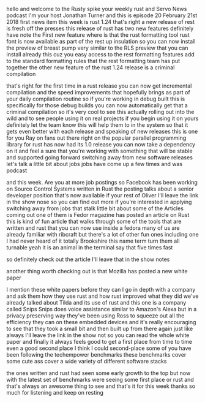   
hello and welcome to the Rusty spike your weekly rust and Servo News podcast I'm your host Jonathan Turner and this is episode 20 February 21st 2018 first news item this week is rust 1.24 that's right a new release of rest is fresh off the presses this release of rust has two new features definitely have note the First new feature where is that the rust formatting tool rust font is now available as part of the rest up insulation so you can now install the preview of breast pump very similar to the RLS preview that you can install already this cuz you easy access to the rest formatting features add to the standard formatting rules that the rest formatting team has put together the other new feature of the rust 1.24 release is a criminal compilation

  
that's right for the first time in a rust release you can now get incremental compilation and the speed improvements that hopefully brings as part of your daily compilation routine so if you're working in debug built this is specifically for those debug builds you can now automatically get that a criminal compilation so it's very cool to see this actually rolling out into the wild and to see people using it on real projects if you begin using it on yours definitely let the team know this will help them to in the system so that it gets even better with each release and speaking of new releases this is one for you Ray on fans out there right on the popular parallel programming library for rust has now had its 1.0 release you can now take a dependency on it and feel a sure that you're working with something that will be stable and supported going forward switching away from new software releases let's talk a little bit about jobs jobs have come up a few times and was podcast

  
and this week. Are you at more job postings so Facebook has been working on Source Control Systems written in Rust the posting talks about a senior developer position that's now available if your rest of Oliver I'll leave the link in the show nose so you can find out more if you're interested in applying switching away from jobs that stalk little bit about some of the Articles coming out one of them is Fedor magazine has posted an article on Rust this is kind of fun article that walks through some of the tools that are written and rust that you can now use inside a fedora many of us are already familiar with ribcraft but there's a lot of other fun ones including one I had never heard of it totally Brookshire this name term turn them all turnable yeah it is an animal in the terminal say that five times fast

  
so definitely check out the article I'll leave that in the show notes

  
 another thing worth checking out is that Mozilla has posted a new white paper

  
 I mention these white papers before they can I go in depth with a company and ask them how they use rust and how rust improved what they did we've already talked about Tilda and its use of rust and this one is a company called Snips Snips does voice assistance similar to Amazon's Alexa but in a privacy preserving way they've been using Ross to squeeze out all the efficiency they can on these embedded devices and it's really encouraging to see that they took a small bit and then built up from there again just like always I'll leave the link in the show not so you can read the whole white paper and finally it always feels good to get a first place from time to time even a good second place I think I could second-place some of you have been following the techempower benchmarks these benchmarks cover some cute ass cover a wide variety of different software stacks

  
 the ones written and rust had seen some early growth to the top but now with the latest set of benchmarks were seeing some first place or rust and that's always an awesome thing to see and that's it for this week thanks so much for listening and keep on resting